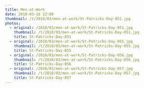 ```yaml
---
title: Men-at-Work
date: 2010-03-16 12:00
thumbnail: /t/2010/03/men-at-work/St-Patricks-Day-051.jpg
photos:
  - original: /2010/03/men-at-work/St-Patricks-Day-051.jpg
    thumbnail: /t/2010/03/men-at-work/St-Patricks-Day-051.jpg
    title: St-Patricks-Day-051
  - original: /2010/03/men-at-work/St-Patricks-Day-055.jpg
    thumbnail: /t/2010/03/men-at-work/St-Patricks-Day-055.jpg
    title: St-Patricks-Day-055
  - original: /2010/03/men-at-work/St-Patricks-Day-056.jpg
    thumbnail: /t/2010/03/men-at-work/St-Patricks-Day-056.jpg
    title: St-Patricks-Day-056
  - original: /2010/03/men-at-work/St-Patricks-Day-057.jpg
    thumbnail: /t/2010/03/men-at-work/St-Patricks-Day-057.jpg
    title: St-Patricks-Day-057
---
```

